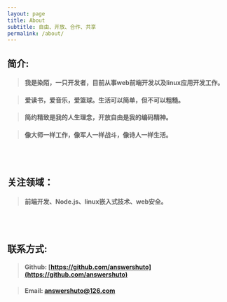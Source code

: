 ```yaml
---
layout: page
title: About
subtitle: 自由、开放、合作、共享
permalink: /about/
---
```


## 简介:

>#### 我是染陌，一只开发者，目前从事web前端开发以及linux应用开发工作。

>#### 爱读书，爱音乐，爱篮球。生活可以简单，但不可以粗糙。

>#### 简约精致是我的人生理念，开放自由是我的编码精神。

>#### 像大师一样工作，像军人一样战斗，像诗人一样生活。

<br><br>

## 关注领域：

>#### 前端开发、Node.js、linux嵌入式技术、web安全。

<br><br>

## 联系方式:

>#### Github: [https://github.com/answershuto](https://github.com/answershuto)

>#### Email: [answershuto@126.com](answershuto@126.com)



